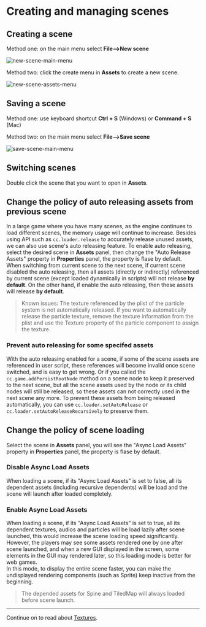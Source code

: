 # Creating and managing scenes

## Creating a scene
Method one: on the main menu select __File-->New scene__

![new-scene-main-menu](scene-managing/new-scene-main-menu.png)

Method two: click the create menu in **Assets** to create a new scene.

![new-scene-assets-menu](scene-managing/new-scene-assets-menu.png)

## Saving a scene
Method one: use keyboard shortcut __Ctrl + S__ (Windows) or __Command + S__ (Mac)

Method two: on the main menu select __File-->Save scene__

![save-scene-main-menu](scene-managing/save-scene-main-menu.png)

## Switching scenes
Double click the scene that you want to open in **Assets**.

## Change the policy of auto releasing assets from previous scene

In a large game where you have many scenes, as the engine continues to load different scenes, the memory usage will continue to increase. Besides using API such as `cc.loader.release` to accurately release unused assets, we can also use scene's auto releasing feature. To enable auto releasing, select the desired scene in **Assets** panel, then change the "Auto Release Assets" property in **Properties** panel, the property is flase by default.<br>
When switching from current scene to the next scene, if current scene disabled the auto releasing, then all assets (directly or indirectly) referenced by current scene (except loaded dynamically in scripts) will not release **by default**. On the other hand, if enable the auto releasing, then these assets will release **by default**.

> Known issues: The texture referenced by the plist of the particle system is not automatically released. If you want to automatically release the particle texture, remove the texture information from the plist and use the Texture property of the particle component to assign the texture.

### Prevent auto releasing for some specifed assets

With the auto releasing enabled for a scene, if some of the scene assets are referenced in user script, these references will become invalid once scene switched, and is easy to get wrong. Or if you called the `cc.game.addPersistRootNode` method on a scene node to keep it preserved to the next scene, but all the scene assets used by the node or its child nodes will still be released, so these assets can not correctly used in the next scene any more. To prevent these assets from being released automatically, you can use `cc.loader.setAutoRelease` or `cc.loader.setAutoReleaseRecursively` to preserve them.

## Change the policy of scene loading

Select the scene in **Assets** panel, you will see the "Async Load Assets" property in **Properties** panel, the property is flase by default.

### Disable Async Load Assets

When loading a scene, if its "Async Load Assets" is set to false, all its dependent assets (including recursive dependents) will be load and the scene will launch after loaded completely.

### Enable Async Load Assets

When loading a scene, if its "Async Load Assets" is set to true, all its dependent textures, audios and particles will be load lazily after scene launched, this would increase the scene loading speed significantly.<br>
However, the players may see some assets rendered one by one after scene launched, and when a new GUI displayed in the screen, some elements in the GUI may rendered later, so this loading mode is better for web games.<br>
In this mode, to display the entire scene faster, you can make the undisplayed rendering components (such as Sprite) keep inactive from the beginning.

> The depended assets for Spine and TiledMap will always loaded before scene launch.

<hr>

Continue on to read about [Textures](sprite.md).
